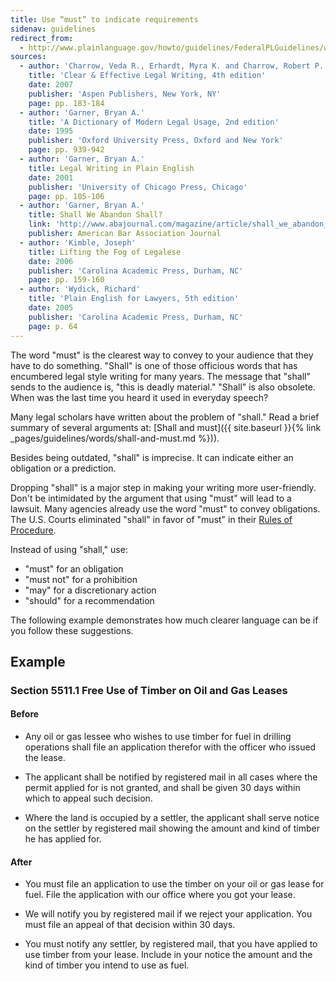 ```yaml
---
title: Use “must” to indicate requirements
sidenav: guidelines
redirect_from:
  - http://www.plainlanguage.gov/howto/guidelines/FederalPLGuidelines/writeMust.cfm
sources:
  - author: 'Charrow, Veda R., Erhardt, Myra K. and Charrow, Robert P.'
    title: 'Clear & Effective Legal Writing, 4th edition'
    date: 2007
    publisher: 'Aspen Publishers, New York, NY'
    page: pp. 183-184
  - author: 'Garner, Bryan A.'
    title: 'A Dictionary of Modern Legal Usage, 2nd edition'
    date: 1995
    publisher: 'Oxford University Press, Oxford and New York'
    page: pp. 939-942
  - author: 'Garner, Bryan A.'
    title: Legal Writing in Plain English
    date: 2001
    publisher: 'University of Chicago Press, Chicago'
    page: pp. 105-106
  - author: 'Garner, Bryan A.'
    title: Shall We Abandon Shall?
    link: 'http://www.abajournal.com/magazine/article/shall_we_abandon_shall/'
    publisher: American Bar Association Journal
  - author: 'Kimble, Joseph'
    title: Lifting the Fog of Legalese
    date: 2006
    publisher: 'Carolina Academic Press, Durham, NC'
    page: pp. 159-160
  - author: 'Wydick, Richard'
    title: 'Plain English for Lawyers, 5th edition'
    date: 2005
    publisher: 'Carolina Academic Press, Durham, NC'
    page: p. 64
---
```


The word "must" is the clearest way to convey to your audience that they have to do something. "Shall" is one of those officious words that has encumbered legal style writing for many years. The message that "shall" sends to the audience is, "this is deadly material." "Shall" is also obsolete. When was the last time you heard it used in everyday speech?

Many legal scholars have written about the problem of "shall." Read a brief summary of several arguments at: [Shall and must]({{ site.baseurl }}{% link _pages/guidelines/words/shall-and-must.md %})).

Besides being outdated, "shall" is imprecise. It can indicate either an obligation or a prediction.

Dropping "shall" is a major step in making your writing more user-friendly. Don't be intimidated by the argument that using "must" will lead to a lawsuit. Many agencies already use the word "must" to convey obligations. The U.S. Courts eliminated "shall" in favor of "must" in their [Rules of Procedure](http://www.uscourts.gov/rules-policies/current-rules-practice-procedure).

Instead of using "shall," use:

- "must" for an obligation
- "must not" for a prohibition
- "may" for a discretionary action
- "should" for a recommendation

The following example demonstrates how much clearer language can be if you follow these suggestions.

## Example

### Section 5511.1 Free Use of Timber on Oil and Gas Leases

#### Before

- Any oil or gas lessee who wishes to use timber for fuel in drilling operations shall file an application therefor with the officer who issued the lease.

- The applicant shall be notified by registered mail in all cases where the permit applied for is not granted, and shall be given 30 days within which to appeal such decision.

- Where the land is occupied by a settler, the applicant shall serve notice on the settler by registered mail showing the amount and kind of timber he has applied for.

#### After

- You must file an application to use the timber on your oil or gas lease for fuel. File the application with our office where you got your lease.

- We will notify you by registered mail if we reject your application. You must file an appeal of that decision within 30 days.

- You must notify any settler, by registered mail, that you have applied to use timber from your lease. Include in your notice the amount and the kind of timber you intend to use as fuel.
